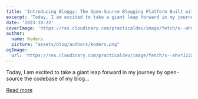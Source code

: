 ```yaml
---
title: 'Introducing Bloggy: The Open-Source Blogging Platform Built with Python and Django'
excerpt: 'Today, I am excited to take a giant leap forward in my journey by open-source the codebase of my blog...'
date: '2023-10-22'
coverImage: 'https://res.cloudinary.com/practicaldev/image/fetch/s--ahvrJ22X--/c_imagga_scale,f_auto,fl_progressive,h_420,q_auto,w_1000/https://dev-to-uploads.s3.amazonaws.com/uploads/articles/djjung54zz5kanrsk9v2.jpeg'
author:
  name: Koders
  picture: "assets/blog/authors/koders.png"
ogImage:
  url: 'https://res.cloudinary.com/practicaldev/image/fetch/s--ahvrJ22X--/c_imagga_scale,f_auto,fl_progressive,h_420,q_auto,w_1000/https://dev-to-uploads.s3.amazonaws.com/uploads/articles/djjung54zz5kanrsk9v2.jpeg'
---
```


Today, I am excited to take a giant leap forward in my journey by open-source the codebase of my blog...

[Read more](https://dev.to/nilan/introducing-bloggy-the-open-source-blogging-platform-built-with-python-and-django-293e)
